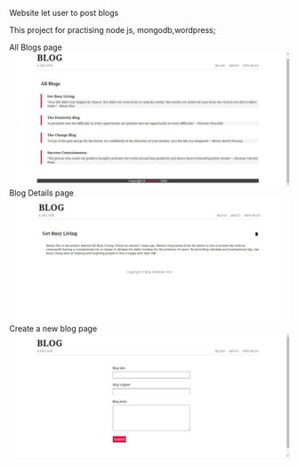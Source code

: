 Website let user to post blogs

This project for practising node js, mongodb,wordpress;

All Blogs page
<img src="https://raw.githubusercontent.com/AbrahemGh1/Blog/master/images/all%20Blogs.png">
<br>
Blog Details page
<img src="https://raw.githubusercontent.com/AbrahemGh1/Blog/master/images/Blog%20Details.png"><br>
Create a new blog page
<img src="https://raw.githubusercontent.com/AbrahemGh1/Blog/master/images/Create%20a%20new%20blog.png" alt="Italian Trulli"><br>

